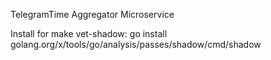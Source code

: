TelegramTime Aggregator Microservice

Install for make vet-shadow: go install golang.org/x/tools/go/analysis/passes/shadow/cmd/shadow